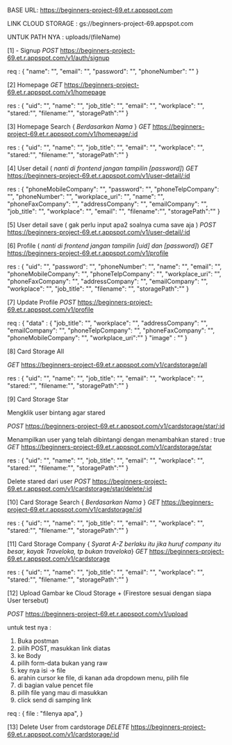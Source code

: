 BASE URL:
https://beginners-project-69.et.r.appspot.com

LINK CLOUD STORAGE :
gs://beginners-project-69.appspot.com

UNTUK PATH NYA :
uploads/(fileName)

[1] - Signup
_POST_
https://beginners-project-69.et.r.appspot.com/v1/auth/signup

req :
{
"name": "",
"email": "",
"password": "",
"phoneNumber": ""
}

[2] Homepage
_GET_
https://beginners-project-69.et.r.appspot.com/v1/homepage

res :
{
"uid": "",
"name": "",
"job_title": "",
"email": "",
"workplace": "",
"stared:"",
"filename:"",
"storagePath":""
}

[3] Homepage Search { _Berdasarkan Nama_ }
_GET_
https://beginners-project-69.et.r.appspot.com/v1/homepage/:id

res :
{
"uid": "",
"name": "",
"job_title": "",
"email": "",
"workplace": "",
"stared:"",
"filename:"",
"storagePath":""
}

[4] User detail ( _nanti di frontend jangan tampilin [password]_)
_GET_
https://beginners-project-69.et.r.appspot.com/v1/user-detail/:id

res :
{
"phoneMobileCompany": "",
"password": "",
"phoneTelpCompany": "",
"phoneNumber": "",
"workplace_uri": "",
"name": "",
"phoneFaxCompany": "",
"addressCompany": "",
"emailCompany": "",
"job_title": "",
"workplace": "",
"email": "",
"filename":"",
"storagePath":""
}

[5] User detail save ( gak perlu input apa2 soalnya cuma save aja )
_POST_
https://beginners-project-69.et.r.appspot.com/v1/user-detail/:id

[6] Profile ( _nanti di frontend jangan tampilin [uid] dan [password]_)
_GET_
https://beginners-project-69.et.r.appspot.com/v1/profile

res :
{
"uid": "",
"password": "",
"phoneNumber": "",
"name": "",
"email": "",
"phoneMobileCompany": "",
"phoneTelpCompany": "",
"workplace_uri": "",
"phoneFaxCompany": "",
"addressCompany": "",
"emailCompany": "",
"workplace": "",
"job_title": "",
"filename": "",
"storagePath":""
}

[7] Update Profile
_POST_
https://beginners-project-69.et.r.appspot.com/v1/profile

req :
{
    "data" : {
        "job_title": "",
        "workplace": "",
        "addressCompany": "",
        "emailCompany": "",
        "phoneTelpCompany": "",
        "phoneFaxCompany": "",
        "phoneMobileCompany": "",
        "workplace_uri":""
     }
    "image" : ""
}

[8] Card Storage All

_GET_
https://beginners-project-69.et.r.appspot.com/v1/cardstorage/all

res :
{
"uid": "",
"name": "",
"job_title": "",
"email": "",
"workplace": "",
"stared:"",
"filename:"",
"storagePath":""
}

[9] Card Storage Star

Mengklik user bintang agar stared

_POST_
https://beginners-project-69.et.r.appspot.com/v1/cardstorage/star/:id

Menampilkan user yang telah dibintangi dengan menambahkan stared : true
_GET_
https://beginners-project-69.et.r.appspot.com/v1/cardstorage/star

res :
{
"uid": "",
"name": "",
"job_title": "",
"email": "",
"workplace": "",
"stared:"",
"filename:"",
"storagePath":""
}

Delete stared dari user
_POST_
https://beginners-project-69.et.r.appspot.com/v1/cardstorage/star/delete/:id


[10] Card Storage Search { _Berdasarkan Nama_ }
_GET_
https://beginners-project-69.et.r.appspot.com/v1/cardstorage/:id

res :
{
"uid": "",
"name": "",
"job_title": "",
"email": "",
"workplace": "",
"stared:"",
"filename:"",
"storagePath":""
}

[11] Card Storage Company { _Syarat A-Z berlaku itu jika huruf company itu besar, kayak Traveloka, tp bukan traveloka_}
*GET*
https://beginners-project-69.et.r.appspot.com/v1/cardstorage

res :
{
"uid": "",
"name": "",
"job_title": "",
"email": "",
"workplace": "",
"stared:"",
"filename:"",
"storagePath":""
}

[12] Upload Gambar ke Cloud Storage +  (Firestore sesuai dengan siapa User tersebut)

*POST*
https://beginners-project-69.et.r.appspot.com/v1/upload

untuk test nya : 
1. Buka postman
2. pilih POST, masukkan link diatas
3. ke Body
4. pilih form-data bukan yang raw
5. key nya isi -> file
6. arahin cursor ke file, di kanan ada dropdown menu, pilih file
7. di bagian value pencet file
8. pilih file yang mau di masukkan
9. click send di samping link


req :
{
file : "filenya apa",
}

[13] Delete User from cardstorage
*DELETE*
https://beginners-project-69.et.r.appspot.com/v1/cardstorage/:id

